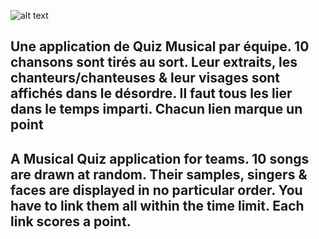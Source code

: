 ![alt text](https://github.com/me50/dvdmnc/blob/web50/projects/2020/x/capstone/musiquiz.PNG?raw=true)

## Une application de Quiz Musical par équipe. 10 chansons sont tirés au sort. Leur extraits, les chanteurs/chanteuses & leur visages sont affichés dans le désordre. Il faut tous les lier dans le temps imparti. Chacun lien marque un point
## A Musical Quiz application for teams. 10 songs are drawn at random. Their samples, singers & faces are displayed in no particular order. You have to link them all within the time limit. Each link scores a point.
